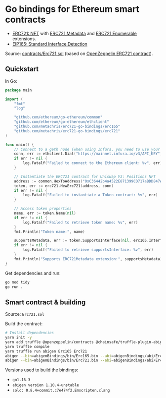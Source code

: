 # Go bindings for Ethereum smart contracts

* [ERC721: NFT](https://eips.ethereum.org/EIPS/eip-721) with [ERC721 Metadata](https://docs.openzeppelin.com/contracts/4.x/api/token/erc721#IERC721Metadata) and [ERC721 Enumerable](https://docs.openzeppelin.com/contracts/4.x/api/token/erc721#IERC721Enumerable) extensions.
* [EIP165: Standard Interface Detection](https://eips.ethereum.org/EIPS/eip-165)

Source: [contracts/Erc721.sol](https://github.com/metachris/erc721-go-bindings/blob/master/contracts/Erc721.sol) (based on [OpenZeppelin ERC721 contract](https://docs.openzeppelin.com/contracts/4.x/erc721)).

## Quickstart

In Go:

```go
package main

import (
	"fmt"
	"log"

	"github.com/ethereum/go-ethereum/common"
	"github.com/ethereum/go-ethereum/ethclient"
	"github.com/metachris/erc721-go-bindings/erc165"
	"github.com/metachris/erc721-go-bindings/erc721"
)

func main() {
	// Connect to a geth node (when using Infura, you need to use your own API key)
	conn, err := ethclient.Dial("https://mainnet.infura.io/v3/API_KEY")
	if err != nil {
		log.Fatalf("Failed to connect to the Ethereum client: %v", err)
	}

	// Instantiate the ERC721 contract for Uniswap V3: Positions NFT
	address := common.HexToAddress("0xC36442b4a4522E871399CD717aBDD847Ab11FE88")
	token, err := erc721.NewErc721(address, conn)
	if err != nil {
		log.Fatalf("Failed to instantiate a Token contract: %v", err)
	}

	// Access token properties
	name, err := token.Name(nil)
	if err != nil {
		log.Fatalf("Failed to retrieve token name: %v", err)
	}
	fmt.Println("Token name:", name)

	supportsMetadata, err := token.SupportsInterface(nil, erc165.InterfaceIdErc721Metadata)
	if err != nil {
		log.Fatalf("Failed to retrieve supportsInterface: %v", err)
	}
	fmt.Println("Supports ERC721Metadata extension:", supportsMetadata)
}
```

Get dependencies and run:

```bash
go mod tidy
go run .
```

## Smart contract & building

Source: `Erc721.sol`

Build the contract:

```bash
# Install dependencies
yarn init -y
yarn add truffle @openzeppelin/contracts @chainsafe/truffle-plugin-abigen
yarn truffle compile
yarn truffle run abigen Erc165 Erc721
abigen --bin=abigenBindings/bin/Erc165.bin --abi=abigenBindings/abi/Erc165.abi --pkg=erc165 --out=erc165/erc165.go
abigen --bin=abigenBindings/bin/Erc721.bin --abi=abigenBindings/abi/Erc721.abi --pkg=erc721 --out=erc721/erc721.go
```


Versions used to build the bindings:

* `go1.16.3`
* `abigen version 1.10.4-unstable`
* `solc: 0.8.4+commit.c7e474f2.Emscripten.clang`
